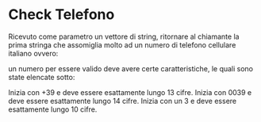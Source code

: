 # Check Telefono
Ricevuto come parametro un vettore di string, ritornare al chiamante la prima stringa che assomiglia molto ad un numero di telefono cellulare italiano ovvero:

un numero per essere valido deve avere certe caratteristiche, le quali sono state elencate sotto:

Inizia con +39 e deve essere esattamente lungo 13 cifre.
Inizia con 0039 e deve essere esattamente lungo 14 cifre.
Inizia con un 3 e deve essere esattamente lungo 10 cifre.
